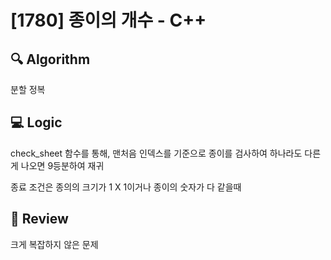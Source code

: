 # [1780] 종이의 개수 - C++

## :mag: Algorithm
분할 정복

## :computer: Logic
check_sheet 함수를 통해, 
맨처음 인덱스를 기준으로 종이를 검사하여
하나라도 다른게 나오면 9등분하여 재귀

종료 조건은 종의의 크기가 1 X 1이거나 
종이의 숫자가 다 같을때

## :memo: Review
크게 복잡하지 않은 문제
